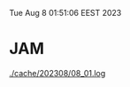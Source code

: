 Tue Aug  8 01:51:06 EEST 2023
# JAM
<a href='./cache/202308/08_01.log'>./cache/202308/08_01.log</a>
